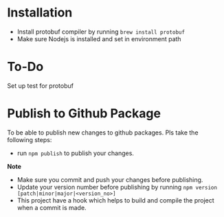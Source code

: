 # Installation

- Install protobuf compiler by running `brew install protobuf`
- Make sure Nodejs is installed and set in environment path

# To-Do

Set up test for protobuf

# Publish to Github Package

To be able to publish new changes to github packages. Pls take the following steps:

- run `npm publish` to publish your changes.

**Note**

- Make sure you commit and push your changes before publishing.
- Update your version number before publishing by running `npm version [patch|minor|major|<version_no>]`
- This project have a hook which helps to build and compile the project when a commit is made.
